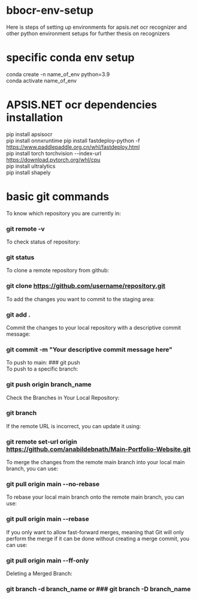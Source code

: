 # bbocr-env-setup
Here is steps of setting up environments for apsis.net ocr recognizer and other python environment setups for further thesis on recognizers

# specific conda env setup
conda create -n name_of_env python=3.9 <br>
conda activate name_of_env <br>

# APSIS.NET ocr dependencies installation
pip install apsisocr <br>
pip install onnxruntime
pip install fastdeploy-python -f https://www.paddlepaddle.org.cn/whl/fastdeploy.html <br>
pip install torch torchvision --index-url https://download.pytorch.org/whl/cpu <br>
pip install ultralytics <br>
pip install shapely <br>


# basic git commands
To know which repository you are currently in:
### git remote -v <br>
To check status of repository: 
### git status <br>
To clone a remote repository from github:
### git clone https://github.com/username/repository.git <br>
To add the changes you want to commit to the staging area:
### git add . <br>
Commit the changes to your local repository with a descriptive commit message:
### git commit -m "Your descriptive commit message here" <br>
To push to main: ### git push <br>
To push to a specific branch:
### git push origin branch_name <br>
Check the Branches in Your Local Repository:
### git branch <br>
If the remote URL is incorrect, you can update it using:
### git remote set-url origin https://github.com/anabildebnath/Main-Portfolio-Website.git <br>
To merge the changes from the remote main branch into your local main branch, you can use:
### git pull origin main --no-rebase <br>
To rebase your local main branch onto the remote main branch, you can use:
### git pull origin main --rebase <br>
If you only want to allow fast-forward merges, meaning that Git will only perform the merge if it can be done without creating a merge commit, you can use:
### git pull origin main --ff-only <br>
Deleting a Merged Branch:
### git branch -d branch_name or ### git branch -D branch_name <br>




